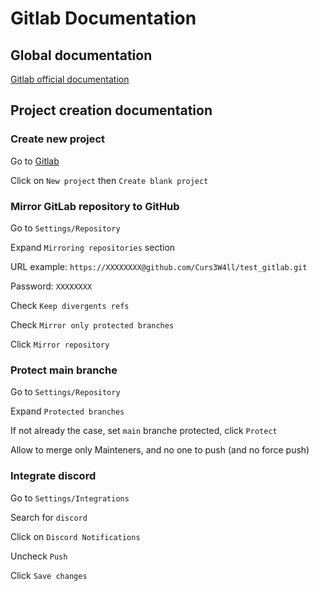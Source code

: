 # Gitlab Documentation

## Global documentation

[Gitlab official documentation](https://docs.gitlab.com/ee/gitlab-basics/)

## Project creation documentation

### Create new project

Go to [Gitlab](https://gitlab.ci.dydu-priv.com/)

Click on `New project` then `Create blank project`

### Mirror GitLab repository to GitHub

Go to `Settings/Repository`

Expand `Mirroring repositories` section

URL example: `https://XXXXXXXX@github.com/Curs3W4ll/test_gitlab.git`

Password: `XXXXXXXX`

Check `Keep divergents refs`

Check `Mirror only protected branches`

Click `Mirror repository`

### Protect main branche

Go to `Settings/Repository`

Expand `Protected branches`

If not already the case, set `main` branche protected, click `Protect`

Allow to merge only Mainteners, and no one to push (and no force push)

### Integrate discord

Go to `Settings/Integrations`

Search for `discord`

Click on `Discord Notifications`

Uncheck `Push`

Click `Save changes`
